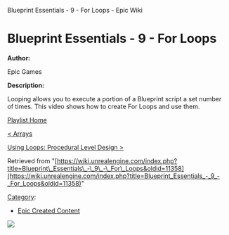 Blueprint Essentials - 9 - For Loops - Epic Wiki                    

Blueprint Essentials - 9 - For Loops
====================================

**Author:**

Epic Games

**Description:**

Looping allows you to execute a portion of a Blueprint script a set number of times. This video shows how to create For Loops and use them.

  

[Playlist Home](/Category:Epic_Video_Playlists "Category:Epic Video Playlists")

[< Arrays](/Blueprint_Essentials_-_8_-_Arrays "Blueprint Essentials - 8 - Arrays")

[Using Loops: Procedural Level Design >](/Blueprint_Essentials_-_10_-_Using_Loops:_Procedural_Level_Design "Blueprint Essentials - 10 - Using Loops: Procedural Level Design")

Retrieved from "[https://wiki.unrealengine.com/index.php?title=Blueprint\_Essentials\_-\_9\_-\_For\_Loops&oldid=11358](https://wiki.unrealengine.com/index.php?title=Blueprint_Essentials_-_9_-_For_Loops&oldid=11358)"

[Category](/Special:Categories "Special:Categories"):

*   [Epic Created Content](/Category:Epic_Created_Content "Category:Epic Created Content")

  ![](https://tracking.unrealengine.com/track.png)